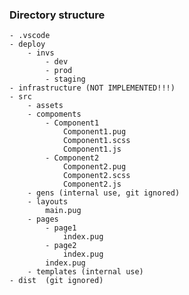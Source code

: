 ### Directory structure

    - .vscode
    - deploy
        - invs
            - dev
            - prod
            - staging
    - infrastructure (NOT IMPLEMENTED!!!)
    - src
        - assets
        - compoments
            - Component1
                Component1.pug
                Component1.scss
                Component1.js
            - Component2
                Component2.pug
                Component2.scss
                Component2.js
        - gens (internal use, git ignored)
        - layouts
            main.pug
        - pages
            - page1
                index.pug
            - page2
                index.pug
            index.pug
        - templates (internal use)
    - dist  (git ignored)